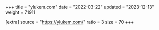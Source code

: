 +++
title = "ylukem.com"
date = "2022-03-22"
updated = "2023-12-13"
weight = 71911

[extra]
source = "https://ylukem.com/"
ratio = 3
size = 70
+++
